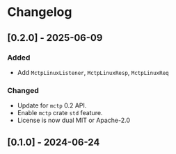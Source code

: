 # Changelog

## [0.2.0] - 2025-06-09

### Added

- Add `MctpLinuxListener`, `MctpLinuxResp`, `MctpLinuxReq`

### Changed

- Update for `mctp` 0.2 API.
- Enable `mctp` crate `std` feature.
- License is now dual MIT or Apache-2.0

## [0.1.0] - 2024-06-24
